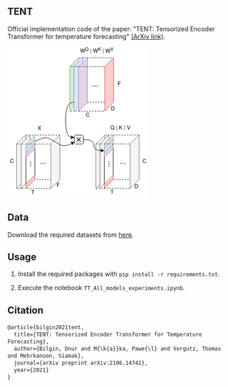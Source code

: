 ## TENT
Official implementation code of the paper: "TENT: Tensorized Encoder Transformer for temperature forecasting" [(ArXiv link)](https://arxiv.org/abs/2106.14742).



![TENT](TENT_visualization_short_dim.png)

## Data
Download the required datasets from [here](https://surfdrive.surf.nl/files/index.php/s/LemhAC362d8FU5s).

## Usage
1. Install the required packages with `pip install -r requirements.txt`.

2. Execute the notebook `TT_All_models_experiments.ipynb`.

## Citation
```
@article{bilgin2021tent,
  title={TENT: Tensorized Encoder Transformer for Temperature Forecasting},
  author={Bilgin, Onur and M{\k{a}}ka, Pawe{\l} and Vergutz, Thomas and Mehrkanoon, Siamak},
  journal={arXiv preprint arXiv:2106.14742},
  year={2021}
}
```
